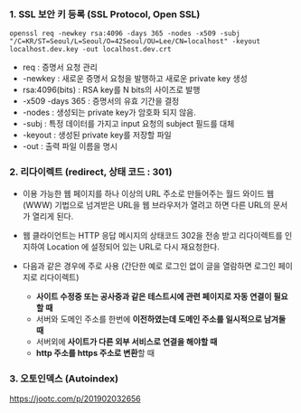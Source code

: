 ### 1. SSL 보안 키 등록 (SSL Protocol, Open SSL)



```
openssl req -newkey rsa:4096 -days 365 -nodes -x509 -subj "/C=KR/ST=Seoul/L=Seoul/O=42Seoul/OU=Lee/CN=localhost" -keyout localhost.dev.key -out localhost.dev.crt
```

- req : 증명서 요청 관리
- -newkey : 새로운 증명서 요청을 발행하고 새로운 private key 생성 
- rsa:4096(bits) : RSA key를 N bits의 사이즈로 발행 
- -x509 -days 365 : 증명서의 유효 기간을 결정
- -nodes : 생성되는 private key가 암호화 되지 않음.
- -subj : 특정 데이터를 가지고 input 요청의 subject 필드를 대체
- -keyout : 생성된 private key를 저장할 파일
- -out : 출력 파일 이름을 명시





### 2. 리다이렉트 (redirect, 상태 코드 : 301)

- 이용 가능한 웹 페이지를 하나 이상의 URL 주소로 만들어주는 월드 와이드 웹(WWW) 기법으로 넘겨받은 URL을 웹 브라우저가 열려고 하면 다른 URL의 문서가 열리게 된다.
- 웹 클라이언트는 HTTP 응답 메시지의 상태코드 302을 전송 받고 리다이렉트를 인지하여 Location 에 설정되어 있는 URL로 다시 재요청한다.
- 다음과 같은 경우에 주로 사용 (간단한 예로 로그인 없이 글을 열람하면 로그인 페이지로 리다이렉트)

  - **사이트 수정중 또는 공사중과 같은 테스트시에 관련 페이지로 자동 연결이 필요할 때**
  - 서버와 도메인 주소를 한번에 **이전하였는데 도메인 주소를 일시적으로 남겨둘 때**
  - 서버외에 **사이트가 다른 외부 서비스로 연결을 해야할 때**
  - **http 주소를 https 주소로 변환**할 때




### 3. 오토인덱스 (Autoindex)

https://jootc.com/p/201902032656